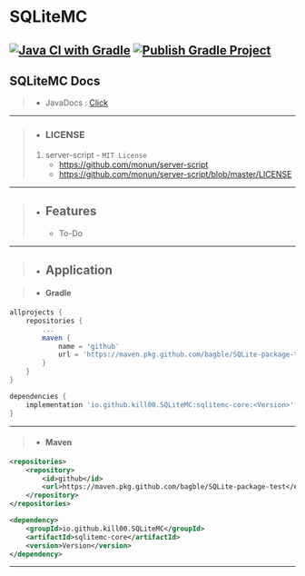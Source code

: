 # SQLiteMC

[![Java CI with Gradle](https://github.com/bagble/SQLiteMC-package-test/actions/workflows/action.yml/badge.svg)](https://github.com/bagble/SQLiteMC-package-test/actions/workflows/action.yml) [![Publish Gradle Project](https://github.com/bagble/SQLiteMC-package-test/actions/workflows/publish.yml/badge.svg)](https://github.com/bagble/SQLiteMC-package-test/actions/workflows/publish.yml)
---
## SQLiteMC Docs
> * JavaDocs : [Click](https://bagble.github.io/SQLiteMC-package-test/)
---
> * ### LICENSE
> 1. server-script - `MIT License`
>    * https://github.com/monun/server-script
>    * https://github.com/monun/server-script/blob/master/LICENSE
---
> * ## Features
>   * To-Do
---
> * ## Application

> * #### Gradle
```groovy
allprojects {
    repositories {
        ...
        maven {
            name = 'github'
            url = 'https://maven.pkg.github.com/bagble/SQLite-package-test'
        }
    }
}
```
```groovy
dependencies {
    implementation 'io.github.kill00.SQLiteMC:sqlitemc-core:<Version>'
}
```
---
> * #### Maven
```xml
<repositories>
    <repository>
        <id>github</id>
        <url>https://maven.pkg.github.com/bagble/SQLite-package-test</url>
    </repository>
</repositories>
```
```xml
<dependency>
    <groupId>io.github.kill00.SQLiteMC</groupId>
    <artifactId>sqlitemc-core</artifactId>
    <version>Version</version>
</dependency>
```
---